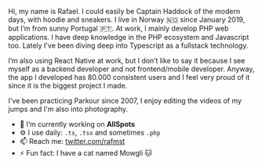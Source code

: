 Hi, my name is Rafael. I could easily be Captain Haddock of the modern days, with hoodie and sneakers. I live in Norway 🇳🇴  since January 2019, but I’m from sunny Portugal 🇵🇹. At work, I mainly develop PHP web applications. I have deep knowledge in the PHP ecosystem and Javascript too. Lately I've been diving deep into Typescript as a fullstack technology.

I’m also using React Native at work, but I don’t like to say it because I see myself as a backend developer and not frontend/mobile developer. Anyway, the app I developed has 80.000 consistent users and I feel very proud of it since it is the biggest project I made.

I've been practicing Parkour since 2007, I enjoy editing the videos of my jumps and I'm also into photography.

- 🔭  I’m currently working on **AllSpots**
- ⚙️  I use daily: `.ts`, `.tsx` and sometimes `.php`
- 📫  Reach me: [twitter.com/rafmst](https://twitter.com/rafmst)
- ⚡  Fun fact: I have a cat named Mowgli 🐱
